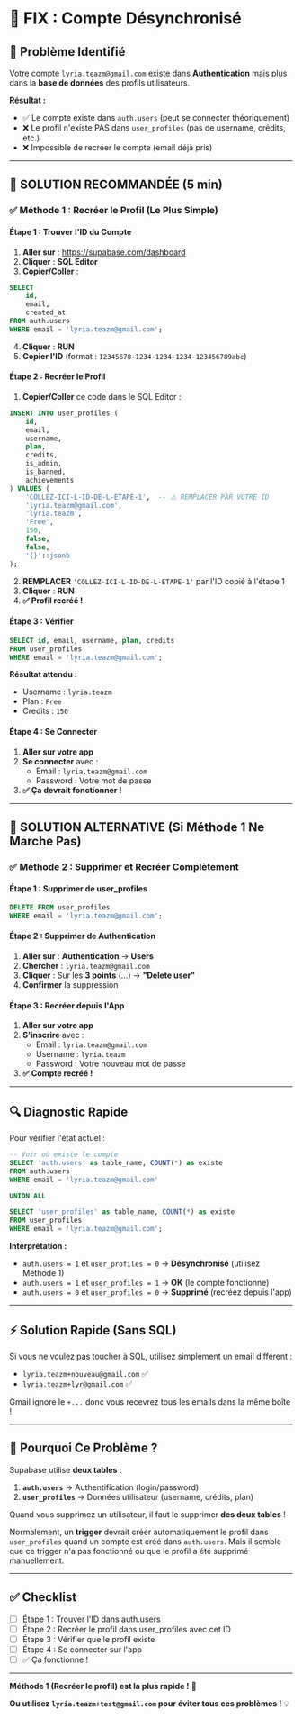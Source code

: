 # 🔧 FIX : Compte Désynchronisé

## 🚨 Problème Identifié

Votre compte `lyria.teazm@gmail.com` existe dans **Authentication** mais plus dans la **base de données** des profils utilisateurs.

**Résultat :**
- ✅ Le compte existe dans `auth.users` (peut se connecter théoriquement)
- ❌ Le profil n'existe PAS dans `user_profiles` (pas de username, crédits, etc.)
- ❌ Impossible de recréer le compte (email déjà pris)

---

## 🎯 SOLUTION RECOMMANDÉE (5 min)

### ✅ Méthode 1 : Recréer le Profil (Le Plus Simple)

#### Étape 1 : Trouver l'ID du Compte

1. **Aller sur** : https://supabase.com/dashboard
2. **Cliquer** : **SQL Editor**
3. **Copier/Coller** :

```sql
SELECT 
    id,
    email,
    created_at
FROM auth.users 
WHERE email = 'lyria.teazm@gmail.com';
```

4. **Cliquer** : **RUN**
5. **Copier l'ID** (format : `12345678-1234-1234-1234-123456789abc`)

#### Étape 2 : Recréer le Profil

1. **Copier/Coller** ce code dans le SQL Editor :

```sql
INSERT INTO user_profiles (
    id,
    email,
    username,
    plan,
    credits,
    is_admin,
    is_banned,
    achievements
) VALUES (
    'COLLEZ-ICI-L-ID-DE-L-ETAPE-1',  -- ⚠️ REMPLACER PAR VOTRE ID
    'lyria.teazm@gmail.com',
    'lyria.teazm',
    'Free',
    150,
    false,
    false,
    '{}'::jsonb
);
```

2. **REMPLACER** `'COLLEZ-ICI-L-ID-DE-L-ETAPE-1'` par l'ID copié à l'étape 1
3. **Cliquer** : **RUN**
4. **✅ Profil recréé !**

#### Étape 3 : Vérifier

```sql
SELECT id, email, username, plan, credits
FROM user_profiles 
WHERE email = 'lyria.teazm@gmail.com';
```

**Résultat attendu :**
- Username : `lyria.teazm`
- Plan : `Free`
- Credits : `150`

#### Étape 4 : Se Connecter

1. **Aller sur votre app**
2. **Se connecter** avec :
   - Email : `lyria.teazm@gmail.com`
   - Password : Votre mot de passe
3. **✅ Ça devrait fonctionner !**

---

## 🎯 SOLUTION ALTERNATIVE (Si Méthode 1 Ne Marche Pas)

### ✅ Méthode 2 : Supprimer et Recréer Complètement

#### Étape 1 : Supprimer de user_profiles

```sql
DELETE FROM user_profiles 
WHERE email = 'lyria.teazm@gmail.com';
```

#### Étape 2 : Supprimer de Authentication

1. **Aller sur** : **Authentication** → **Users**
2. **Chercher** : `lyria.teazm@gmail.com`
3. **Cliquer** : Sur les **3 points** (...) → **"Delete user"**
4. **Confirmer** la suppression

#### Étape 3 : Recréer depuis l'App

1. **Aller sur votre app**
2. **S'inscrire** avec :
   - Email : `lyria.teazm@gmail.com`
   - Username : `lyria.teazm`
   - Password : Votre nouveau mot de passe
3. **✅ Compte recréé !**

---

## 🔍 Diagnostic Rapide

Pour vérifier l'état actuel :

```sql
-- Voir où existe le compte
SELECT 'auth.users' as table_name, COUNT(*) as existe
FROM auth.users 
WHERE email = 'lyria.teazm@gmail.com'

UNION ALL

SELECT 'user_profiles' as table_name, COUNT(*) as existe
FROM user_profiles 
WHERE email = 'lyria.teazm@gmail.com';
```

**Interprétation :**
- `auth.users = 1` et `user_profiles = 0` → **Désynchronisé** (utilisez Méthode 1)
- `auth.users = 1` et `user_profiles = 1` → **OK** (le compte fonctionne)
- `auth.users = 0` et `user_profiles = 0` → **Supprimé** (recréez depuis l'app)

---

## ⚡ Solution Rapide (Sans SQL)

Si vous ne voulez pas toucher à SQL, utilisez simplement un email différent :

- `lyria.teazm+nouveau@gmail.com` ✅
- `lyria.teazm+lyr@gmail.com` ✅

Gmail ignore le `+...` donc vous recevrez tous les emails dans la même boîte !

---

## 🎯 Pourquoi Ce Problème ?

Supabase utilise **deux tables** :

1. **`auth.users`** → Authentification (login/password)
2. **`user_profiles`** → Données utilisateur (username, crédits, plan)

Quand vous supprimez un utilisateur, il faut le supprimer **des deux tables** !

Normalement, un **trigger** devrait créer automatiquement le profil dans `user_profiles` quand un compte est créé dans `auth.users`. Mais il semble que ce trigger n'a pas fonctionné ou que le profil a été supprimé manuellement.

---

## ✅ Checklist

- [ ] Étape 1 : Trouver l'ID dans auth.users
- [ ] Étape 2 : Recréer le profil dans user_profiles avec cet ID
- [ ] Étape 3 : Vérifier que le profil existe
- [ ] Étape 4 : Se connecter sur l'app
- [ ] ✅ Ça fonctionne !

---

**Méthode 1 (Recréer le profil) est la plus rapide !** 🚀

**Ou utilisez `lyria.teazm+test@gmail.com` pour éviter tous ces problèmes !** 💡
